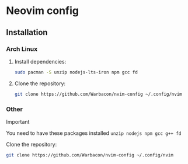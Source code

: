# Neovim config

## Installation

### Arch Linux

1. Install dependencies:

    ```sh
    sudo pacman -S unzip nodejs-lts-iron npm gcc fd
    ```

2. Clone the repository:

    ```sh
    git clone https://github.com/Warbacon/nvim-config ~/.config/nvim
    ```

### Other

> [!IMPORTANT]
> You need to have these packages installed ``unzip nodejs npm gcc g++ fd``

Clone the repository:

```sh
git clone https://github.com/Warbacon/nvim-config ~/.config/nvim
```
